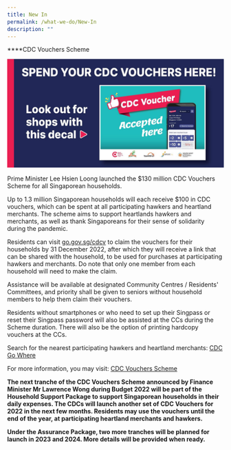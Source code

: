 ```yaml
---
title: New In
permalink: /what-we-do/New-In
description: ""
---
```

****CDC Vouchers Scheme

![](/images/What%20We%20Do/News%20In/img-20211222-wa0015.jpg)

Prime Minister Lee Hsien Loong launched the $130 million CDC Vouchers Scheme for all Singaporean households.

Up to 1.3 million Singaporean households will each receive $100 in CDC vouchers, which can be spent at all participating hawkers and heartland merchants. The scheme aims to support heartlands hawkers and merchants, as well as thank Singaporeans for their sense of solidarity during the pandemic.

Residents can visit [go.gov.sg/cdcv](https://l.facebook.com/l.php?u=http%3A%2F%2Fgo.gov.sg%2Fcdcv%3Ffbclid%3DIwAR1MsfOfHkEoHID5Nnx489-nHlphdSBrHvKoypQxWX-k0ml4nafN3rW6w0I&h=AT34-rNMz3GZeYo_-rvsJO4A7RXvxTOwUTfmDpjwgBDhsaKQxXnjkFvRTwGvyzv9NNMjgB5NOWFEiW5QI3UixLZecl_Hy2_qtc1vJAdC79vh84PIUpUx2R1Qx-J_XyuIOQ&__tn__=-UK-R&c%5b0%5d=AT0INqY_s-dU26PppkB5RBmEh9FOploHOydlEA9hBPRdyPTYZRI5s0mgeUgz4l273QtXSwOUNZP5Ik7jMvy7B7V-fmmbfRNWdTQ6N5peS7tGpEKFc8hMHFouKPpG26Xmj_QxJSUksQ2cfMTzoRcOtKhaGY3ugM6H1w0EEzZ_VQrrTahxbBsrT8s16qlNzQWHaL30xIiH3N05F-sYRWuhQRJFBXsRhJxdZzGKpj5TQFWJQnP_xjJf93v-ny-FE_CAzhFSkg) to claim the vouchers for their households by 31 December 2022, after which they will receive a link that can be shared with the household, to be used for purchases at participating hawkers and merchants. Do note that only one member from each household will need to make the claim.

Assistance will be available at designated Community Centres / Residents' Committees, and priority shall be given to seniors without household members to help them claim their vouchers.

Residents without smartphones or who need to set up their Singpass or reset their Singpass password will also be assisted at the CCs during the Scheme duration. There will also be the option of printing hardcopy vouchers at the CCs.

Search for the nearest participating hawkers and heartland merchants: [CDC Go Where](https://www.gowhere.gov.sg/cdcvouchersmerchants)

For more information, you may visit: [CDC Vouchers Scheme](https://vouchers.cdc.gov.sg/)

**The next tranche of the CDC Vouchers Scheme announced by Finance Minister Mr Lawrence Wong during Budget 2022 will be part of the Household Support Package to support Singaporean households in their daily expenses.  The CDCs will launch another set of CDC Vouchers for 2022 in the next few months. Residents may use the vouchers until the end of the year, at participating heartland merchants and hawkers.**

**Under the Assurance Package, two more tranches will be planned for launch in 2023 and 2024. More details will be provided when ready.**